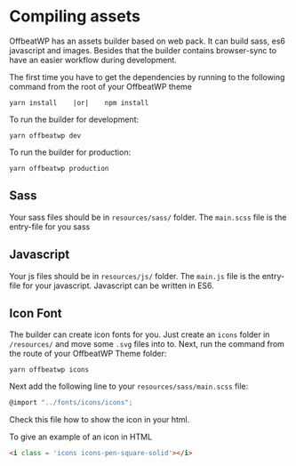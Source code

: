 # Compiling assets

OffbeatWP has an assets builder based on web pack. It can build sass, es6 javascript and images. Besides that the builder contains browser-sync to have an easier workflow during development.

The first time you have to get the dependencies by running to the following command from the root of your OffbeatWP theme

```
yarn install    |or|    npm install
```

To run the builder for development:

`
yarn offbeatwp dev
`

To run the builder for production:

`
yarn offbeatwp production
`


## Sass

Your sass files should be in `resources/sass/` folder. The `main.scss` file is the entry-file for you sass

## Javascript

Your js files should be in `resources/js/` folder. The `main.js` file is the entry-file for your javascript. Javascript can be written in ES6.

## Icon Font

The builder can create icon fonts for you. Just create an `icons` folder in `/resources/` and move some `.svg` files into to. Next, run the command from the route of your OffbeatWP Theme folder:

```
yarn offbeatwp icons
```

Next add the following line to your `resources/sass/main.scss` file:

```js
@import "../fonts/icons/icons";
```

Check this file how to show the icon in your html.

To give an example of an icon in HTML

```html
<i class = 'icons icons-pen-square-solid'></i>
```

